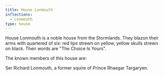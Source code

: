 ```yaml
---
title: House Lonmouth
inflections:
  - Lonmouth
type: house
---
```


 House Lonmouth is a noble house from the Stormlands. They blazon their arms with quartered of six: red lips strewn on yellow, yellow skulls strewn on black. Their words are "The Choice Is Yours".

The known members of this house are:

Ser Richard Lonmouth, a former squire of Prince Rhaegar Targaryen.


